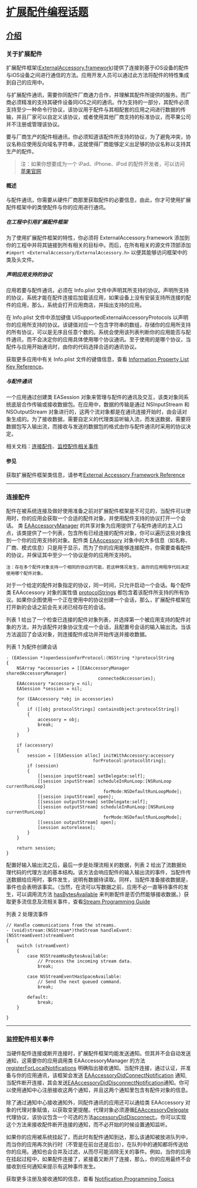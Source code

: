 # [扩展配件编程话题](https://developer.apple.com/library/content/featuredarticles/ExternalAccessoryPT/Introduction/Introduction.html#//apple_ref/doc/uid/TP40009498-SW1)


## [介绍](https://developer.apple.com/library/content/featuredarticles/ExternalAccessoryPT/Introduction/Introduction.html#//apple_ref/doc/uid/TP40009498-SW1)


### 关于扩展配件
扩展配件框架([ExternalAccessory.framework](https://developer.apple.com/reference/externalaccessory))提供了连接到基于iOS设备的配件与iOS设备之间进行通信的方法。应用开发人员可以通过此方法将配件的特性集成到自己的应用中。

与扩展配件通讯，需要你同配件厂商通力合作，并理解其配件所提供的服务。而厂商必须精准的支持其硬件设备同iOS之间的通讯。作为支持的一部分，其配件必须支持至少一种命令行协议，该协议用于配件与其相配套的应用之间进行数据的传输，并且厂家可以自定义该协议，或者使用其他厂商支持的标准协议，而苹果公司并不注册或管理该协议。

要与厂商生产的配件相通讯，你必须知道该配件所支持的协议，为了避免冲突，协议名称应使用反向域名字符串，这就使得厂商能够定义出足够的协议名称以支持其生产的配件。

> 注：如果你想要成为一个 iPad、iPhone、iPod 的配件开发者，可以访问 [苹果官网](http://developer.apple.com)

#### 概述
与配件通讯，你需要从硬件厂商那里获取配件的必要信息，由此，你才可使用扩展配件框架中的类使配件与你的应用进行通讯。

##### 在工程中引用扩展配件框架
为了使用扩展配件框架的特性，你必须将 ExternalAccessory.framework 添加到你的工程中并将其链接到所有相关的目标中。而后，在所有相关的源文件顶部添加 `#import <ExternalAccessory/ExternalAccessory.h>` 以便其能够访问框架中的类及头文件。

##### 声明应用支持的协议
应用若要与配件通讯，必须在 Info.plist 文件中声明其所支持的协议。声明所支持的协议，系统才能在配件连接后加载该应用，如果设备上没有安装支持所连接的配件的应用，那么，系统会打开应用商店，并指出支持的应用。

在 Info.plist 文件中添加键值 UISupportedExternalAccessoryProtocols 以声明你的应用所支持的协议。该键值对应一个包含字符串的数组，存储你的应用所支持的所有协议，可以是无序且任意个数的。系统会使用该列表判断你的应用能否与配件通讯，而不会决定你的应用具体使用哪个协议通讯。至于使用的是哪个协议，当配件与应用开始通讯时，由你的代码选择合适的通讯协议。

获取更多应用中有关 Info.plist 文件的键值信息，查看 [Information Property List Key Reference](https://developer.apple.com/library/content/documentation/General/Reference/InfoPlistKeyReference/Introduction/Introduction.html#//apple_ref/doc/uid/TP40009247)。

##### 与配件通讯
一个应用通过创建类 EASession 对象来管理与配件的通讯及交互，该类对象同系统底层合作传输或接收数据包。在应用中，数据的传输是通过 NSInputStream 和 NSOutputStream 对象进行的，这两个流对象都是在通讯连接开始时，由会话对象生成的。为了接收数据，需要自定义的代理类监听输入流，而发送数据，需要将数据包写入输出流，而接收与发送的数据包的格式由你与配件通讯时采用的协议决定。

相关文档：[连接配件](#ConnectingtoanAccessory)、[监控配件相关事件](#MonitoringAccessoryRelatedEvents)

#### 参见
获取扩展配件框架类信息，请参考[External Accessory Framework Reference](https://developer.apple.com/reference/externalaccessory)

---
### <span id = "ConnectingtoanAccessory">连接配件</span>
配件在被系统连接及做好使用准备之前对扩展配件框架是不可见的，当配件可以使用时，你的应用会获取一个合适的配件对象，并使用配件支持的协议打开一个会话。
类 [EAAccessoryManager](https://developer.apple.com/reference/externalaccessory/eaaccessorymanager) 的共享对象为应用提供了与配件通讯的主入口点，该类提供了一个列表，包含所有已经连接的配件对象，你可以遍历这些对象找到一个你的应用支持的对象。配件类 [EAAccessory](https://developer.apple.com/reference/externalaccessory/eaaccessory) 对象中的大多信息（如名称、厂商、模式信息）只是用于显示，而为了你的应用能够连接配件，你需要查看配件的协议，并保证其中至少一个协议是你的应用所支持的。

```
注：存在多个配件对象支持一个相同的协议的可能，若这种情况发生，由你的应用程序代码决定使用哪个配件对象。
```
对于一个给定的配件对象指定的协议，同一时间，只允许启动一个会话。每个配件类 EAAccessory 对象的属性值 [protocolStrings](https://developer.apple.com/reference/externalaccessory/eaaccessory/1613877-protocolstrings?language=objc) 都包含着该配件所支持的所有协议。如果你企图使用一个正在使用中的协议创建一个会话，那么，扩展配件框架在打开新的会话之前会先关闭已经存在的会话。

列表 1 给出了一个检查已连接的配件对象列表，并选择第一个被应用支持的配件对象的方法，并为该配件对象协议生成一个会话，且配置号会话的输入输出流。当该方法返回了会话对象，则连接配件成功并开始传送并接收数据。

列表 1 为配件创建会话

```
- (EASession *)openSessionForProtocol:(NSString *)protocolString
{
    NSArray *accessories = [[EAAccessoryManager sharedAccessoryManager]
                                   connectedAccessories];
    EAAccessory *accessory = nil;
    EASession *session = nil;
 
    for (EAAccessory *obj in accessories)
    {
        if ([[obj protocolStrings] containsObject:protocolString])
        {
            accessory = obj;
            break;
        }
    }
 
    if (accessory)
    {
        session = [[EASession alloc] initWithAccessory:accessory
                                 forProtocol:protocolString];
        if (session)
        {
            [[session inputStream] setDelegate:self];
            [[session inputStream] scheduleInRunLoop:[NSRunLoop currentRunLoop]
                                     forMode:NSDefaultRunLoopMode];
            [[session inputStream] open];
            [[session outputStream] setDelegate:self];
            [[session outputStream] scheduleInRunLoop:[NSRunLoop currentRunLoop]
                                     forMode:NSDefaultRunLoopMode];
            [[session outputStream] open];
            [session autorelease];
        }
    }
 
    return session;
}
```

配置好输入输出流之后，最后一步是处理流相关的数据，列表 2 给出了流数据处理代码的代理方法的基本结构。该方法会响应配件的输入输出流的事件，当配件传送数据给应用时，事件发生，说明有数据待读取。同样，当配件准备接收数据是，事件也会表明该事实。（当然，在流可以写数据之前，应用不必一直等待事件的发生，可以调用流方法 [hasBytesAvailable](https://developer.apple.com/reference/foundation/inputstream/1409410-hasbytesavailable) 来判断配件是否仍然能够接收数据。）获取更多流信息及流相关事件，查看[Stream Programming Guide](https://developer.apple.com/library/content/documentation/Cocoa/Conceptual/Streams/Streams.html#//apple_ref/doc/uid/10000188i)

列表 2 处理流事件

```
// Handle communications from the streams.
- (void)stream:(NSStream*)theStream handleEvent:(NSStreamEvent)streamEvent
{
    switch (streamEvent)
    {
        case NSStreamHasBytesAvailable:
            // Process the incoming stream data.
            break;
 
        case NSStreamEventHasSpaceAvailable:
            // Send the next queued command.
            break;
 
        default:
            break;
    }
 
}
```

---
### <span id = "MonitoringAccessoryRelatedEvents">监控配件相关事件</span>

当硬件配件连接或断开连接时，扩展配件框架均能发送通知。但其并不会自动发送通知，这需要你的应用调用类 EAAccessoryManager 的方法 [registerForLocalNotifications](https://developer.apple.com/reference/externalaccessory/eaaccessorymanager/1613873-registerforlocalnotifications) 明确指出接收通知。当配件连接，通过认证，并准备与你的应用通讯，该框架会发送 [EAAccessoryDidConnectNotification](https://developer.apple.com/reference/foundation/nsnotification.name/1613827-eaaccessorydidconnect) 通知,当配件断开连接，其会发送[EAAccessoryDidDisconnectNotification](https://developer.apple.com/reference/foundation/nsnotification.name/1613901-eaaccessorydiddisconnect)通知。你可以使用通知中心注册接收这两个通知，并且这两个通知里包含有配件对象的信息。

除了通过通知中心接收通知外，同配件通讯的应用还可以通给类 EAAccessory 对象的代理对象赋值，以获取变更提醒。代理对象必须遵循[EAAccessoryDelegate](https://developer.apple.com/reference/externalaccessory/eaaccessorydelegate)代理协议，该协议包含一个可选的方法[accessoryDidDisconnect:](https://developer.apple.com/reference/externalaccessory/eaaccessorydelegate/1613858-accessorydiddisconnect)。你可以实现这个方法来接收配件断开连接的通知，而不必开始的时候设置通知监听。

如果你的应用被系统挂起了，而此时有配件通知到达，那么该通知被放进队列中，而当你的应用再次执行时（不管是在前台还是后台），在队列中的通知都将传送给你的应用。通知也会合并及过滤，从而尽可能消除无关的事件。例如，当你的应用在挂起过程中，如果配件连接了，紧接着又断开了连接，那么，你的应用最终不会接收到任何通知来提示有这种事件发生。

获取更多注册及接收通知的信息，查看 [Notification Programming Topics](https://developer.apple.com/library/content/documentation/Cocoa/Conceptual/Notifications/Introduction/introNotifications.html#//apple_ref/doc/uid/10000043i)
